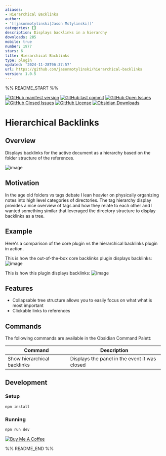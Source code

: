 ```yaml
---
aliases:
- Hierarchical Backlinks
author:
- '[[jasonmotylinski|Jason Motylinski]]'
categories: []
description: Displays backlinks in a hierarchy
downloads: 285
mobile: true
number: 1977
stars: 6
title: Hierarchical Backlinks
type: plugin
updated: '2024-11-28T06:37:57'
url: https://github.com/jasonmotylinski/hierarchical-backlinks
version: 1.0.5
---
```


%% README_START %%

[![GitHub manifest version](https://img.shields.io/github/manifest-json/v/jasonmotylinski/hierarchical-backlinks)](../../releases)
[![GitHub last commit](https://img.shields.io/github/last-commit/jasonmotylinski/hierarchical-backlinks)](../../commits/main/)
[![GitHub Open Issues](https://img.shields.io/github/issues/jasonmotylinski/hierarchical-backlinks)](../../issues)
[![GitHub Closed Issues](https://img.shields.io/github/issues-closed/jasonmotylinski/hierarchical-backlinks)](../../issues?q=is%3Aissue+is%3Aclosed)
[![GitHub License](https://img.shields.io/github/license/jasonmotylinski/hierarchical-backlinks)](/LICENSE)
[![Obsidian Downloads](https://img.shields.io/badge/dynamic/json?url=https%3A%2F%2Fraw.githubusercontent.com%2Fobsidianmd%2Fobsidian-releases%2Fmaster%2Fcommunity-plugin-stats.json&query=%24%5B%22hierarchical-backlinks%22%5D.downloads&logo=obsidian&logoColor=a88bfa&label=downloads&color=a88bfa)](https://obsidian.md/plugins?id=hierarchical-backlinks)

# Hierarchical Backlinks

## Overview
Displays backlinks for the active document as a hierarchy based on the folder structure of the references.

 ![image](https://raw.githubusercontent.com/jasonmotylinski/hierarchical-backlinks/HEAD/docs/plugin_example.png)

## Motivation
In the age old folders vs tags debate I lean heavier on physically organizing notes into high level categories of directories. The tag hierarchy display provides a nice overview of tags and how they relate to each other and I wanted something similar that leveraged the directory structure to display backlinks as a tree.

## Example
Here's a comparison of the core plugin vs the hierarchical backlinks plugin in action.

This is how the out-of-the-box core backlinks plugin displays backlinks:
![image](https://raw.githubusercontent.com/jasonmotylinski/hierarchical-backlinks/HEAD/docs/core.png)

This is how this plugin displays backlinks:
 ![image](https://raw.githubusercontent.com/jasonmotylinski/hierarchical-backlinks/HEAD/docs/plugin.png)

## Features
- Collapsable tree structure allows you to easily focus on what what is most important
- Clickable links to references

## Commands
The following commands are available in the Obsidian Command Palett:

| Command | Description |
|---------|-------------|
| Show hierarchical backlinks | Displays the panel in the event it was closed |

## Development

### Setup
```bash
npm install
```

### Running
```bash
npm run dev
```

<a href="https://www.buymeacoffee.com/jasonmotylinski" target="_blank"><img src="https://cdn.buymeacoffee.com/buttons/default-yellow.png" alt="Buy Me A Coffee"></a>

%% README_END %%